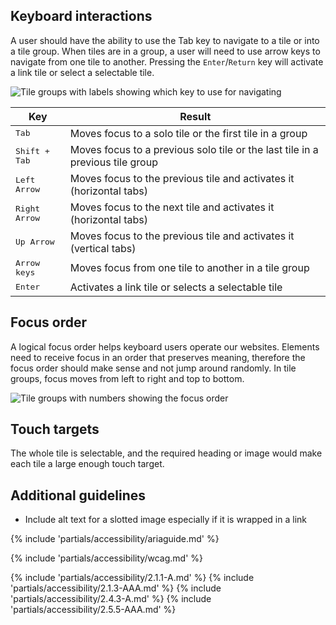 ## Keyboard interactions

A user should have the ability to use the Tab key to navigate to a tile or into a tile group. When tiles are in a group, a user will need to use arrow keys to navigate from one tile to another. Pressing the `Enter`/`Return` key will activate a link tile or select a selectable tile.


<uxdot-example width-adjustment="880px">
  <img src="../tile-keyboard-interactions.png" alt="Tile groups with labels showing which key to use for navigating">
</uxdot-example>


<rh-table>
  <table>
    <thead>
      <tr>
        <th scope="col" data-label="Key">Key</th>
        <th scope="col" data-label="Result">Result</th>
      </tr>
    </thead>
    <tbody>
      <tr>
        <td data-label="Key"><kbd>Tab</kbd></td>
        <td data-label="Result">Moves focus to a solo tile or the first tile in a group</td>
      </tr>
      <tr>
        <td data-label="Key"><kbd>Shift + Tab</kbd></td>
        <td data-label="Result">Moves focus to a previous solo tile or the last tile in a previous tile group</td>
      </tr>
      <tr>
        <td data-label="Key"><kbd>Left Arrow</kbd></td>
        <td data-label="Result">Moves focus to the previous tile and activates it (horizontal tabs)</td>
      </tr>
      <tr>
        <td data-label="Key"><kbd>Right Arrow</kbd></td>
        <td data-label="Result">Moves focus to the next tile and activates it (horizontal tabs)</td>
      </tr>
      <tr>
        <td data-label="Key"><kbd>Up Arrow</kbd></td>
        <td data-label="Result">Moves focus to the previous tile and activates it (vertical tabs)</td>
      </tr>
      <tr>
        <td data-label="Key"><kbd>Arrow keys</kbd></td>
        <td data-label="Result">Moves focus from one tile to another in a tile group</td>
      </tr>
      <tr>
        <td data-label="Key"><kbd>Enter</kbd></td>
        <td data-label="Result">Activates a link tile or selects a selectable tile</td>
      </tr>
    </tbody>
  </table>
</rh-table>


## Focus order

A logical focus order helps keyboard users operate our websites. Elements need to receive focus in an order that preserves meaning, therefore the focus order should make sense and not jump around randomly. In tile groups, focus moves from left to right and top to bottom.

<uxdot-example width-adjustment="880px">
  <img src="../tile-focus-order.png" alt="Tile groups with numbers showing the focus order">
</uxdot-example>


## Touch targets

The whole tile is selectable, and the required heading or image would make each tile a large enough touch target.


## Additional guidelines

- Include alt text for a slotted image especially if it is wrapped in a link

{% include 'partials/accessibility/ariaguide.md' %}

{% include 'partials/accessibility/wcag.md' %}

{% include 'partials/accessibility/2.1.1-A.md' %}
{% include 'partials/accessibility/2.1.3-AAA.md' %}
{% include 'partials/accessibility/2.4.3-A.md' %}
{% include 'partials/accessibility/2.5.5-AAA.md' %}